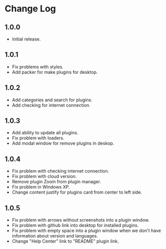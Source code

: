 # Change Log

## 1.0.0

* Initial release.

## 1.0.1

* Fix problems with styles.
* Add packer for make plugins for desktop.

## 1.0.2

* Add categories and search for plugins.
* Add checking for internet connection.

## 1.0.3

* Add ability to update all plugins.
* Fix problem with loaders.
* Add modal window for remove plugins in deskop.

## 1.0.4

* Fix problem with checking internet connection.
* Fix problem with cloud version.
* Remove plugin Zoom from plugin manager.
* Fix problem in Windows XP.
* Change content justify for plugins card from center to left side.

## 1.0.5

* Fix problem with arrows without screenshots into a plugin window.
* Fix problem with github link into desktop for installed plugins.
* Fix problem with empty space into a plugin window when we don't have information about version and languages.
* Change "Help Center" link to "README" plugin link.